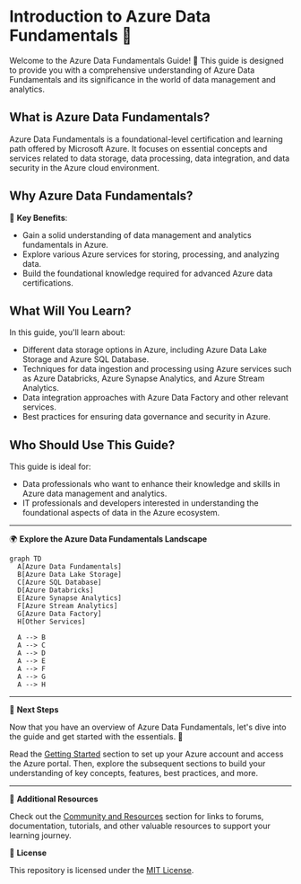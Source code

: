 # Introduction to Azure Data Fundamentals 🌟

Welcome to the Azure Data Fundamentals Guide! 🚀 This guide is designed to provide you with a comprehensive understanding of Azure Data Fundamentals and its significance in the world of data management and analytics. 

## What is Azure Data Fundamentals?

Azure Data Fundamentals is a foundational-level certification and learning path offered by Microsoft Azure. It focuses on essential concepts and services related to data storage, data processing, data integration, and data security in the Azure cloud environment.

## Why Azure Data Fundamentals?

🔑 **Key Benefits**:
- Gain a solid understanding of data management and analytics fundamentals in Azure.
- Explore various Azure services for storing, processing, and analyzing data.
- Build the foundational knowledge required for advanced Azure data certifications.

## What Will You Learn?

In this guide, you'll learn about:

- Different data storage options in Azure, including Azure Data Lake Storage and Azure SQL Database.
- Techniques for data ingestion and processing using Azure services such as Azure Databricks, Azure Synapse Analytics, and Azure Stream Analytics.
- Data integration approaches with Azure Data Factory and other relevant services.
- Best practices for ensuring data governance and security in Azure.

## Who Should Use This Guide?

This guide is ideal for:

- Data professionals who want to enhance their knowledge and skills in Azure data management and analytics.
- IT professionals and developers interested in understanding the foundational aspects of data in the Azure ecosystem.

---

🌍 **Explore the Azure Data Fundamentals Landscape**
```mermaid
graph TD
  A[Azure Data Fundamentals]
  B[Azure Data Lake Storage]
  C[Azure SQL Database]
  D[Azure Databricks]
  E[Azure Synapse Analytics]
  F[Azure Stream Analytics]
  G[Azure Data Factory]
  H[Other Services]

  A --> B
  A --> C
  A --> D
  A --> E
  A --> F
  A --> G
  A --> H
```
---

📝 **Next Steps**

Now that you have an overview of Azure Data Fundamentals, let's dive into the guide and get started with the essentials. 🚀

Read the [Getting Started](./Getting-Started/README.md) section to set up your Azure account and access the Azure portal. Then, explore the subsequent sections to build your understanding of key concepts, features, best practices, and more.

---

🔗 **Additional Resources**

Check out the [Community and Resources](./Community-and-Resources/README.md) section for links to forums, documentation, tutorials, and other valuable resources to support your learning journey.

📝 **License**

This repository is licensed under the [MIT License](../LICENSE).

